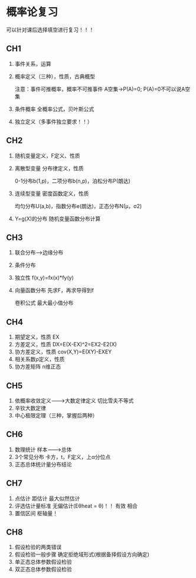 # 概率论复习

可以针对课后选择填空进行复习！！！

## CH1

1. 事件关系，运算

2. 概率定义（三种），性质，古典概型

   注意：事件可推概率，概率不可推事件    A空集->P(A)=0;  P(A)=0不可以说A空集

3. 条件概率      全概率公式，贝叶斯公式
4. 独立定义（多事件独立要求！！）

## CH2

1. 随机变量定义，F定义、性质

2. 离散型变量    分布律定义，性质

    0-1分布b(1,p)，二项分布b(n,p)，泊松分布P(朗达)

3. 连续型变量   密度函数定义，性质 

   均匀分布U(a,b)，指数分布e(朗达)，正态分布N(μ，σ2)

4. Y=g(X)的分布     随机变量函数分布计算

## CH3 

1. 联合分布-->边缘分布

2. 条件分布

3. 独立性    f(x,y)=fx(x)*fy(y)

4. 向量函数分布    先求F，再求导得到f  

   卷积公式         最大最小值分布

##  CH4

1. 期望定义，性质   EX
2. 方差定义，性质   DX=E(X-EX)^2=EX2-E2(X)
3. 协方差定义，性质  cov(X,Y)=E(XY)-EXEY
4. 相关系数ρ定义，性质 
5. 协方差矩阵   n维正态

## CH5

1. 依概率收敛定义--->大数定律定义     切比雪夫不等式
2. 辛钦大数定律
3. 中心极限定理（三种，掌握后两种）

## CH6

1. 数理统计   样本--->总体
2. 3个常见分布   卡方，t，F定义，上α分位点
3. 正态总体统计量分布结论

## CH7

1. 点估计      距估计     最大似然估计
2. 评选估计量标准   无偏估计(Eθheat = θ)！！  有效   相合
3. 置信区间   枢轴量！

## CH8

1. 假设检验的两类错误
2. 假设检验一般步骤     确定拒绝域形式(根据备择假设方向确定)
3. 单正态总体参数假设检验
4. 双正态总体参数假设检验


